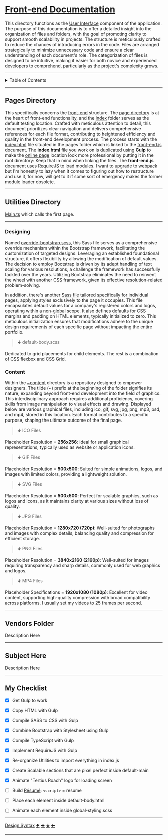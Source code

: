 # [Front-end Documentation](https://github.com/TertiusRoach/development-portfolio_2.00)

This directory functions as the [User Interface](https://en.wikipedia.org/wiki/User_interface) component of the application. The purpose of this documentation is to offer a detailed insight into the organization of files and folders, with the goal of promoting clarity to support smooth scalability in projects. The structure is meticulously crafted to reduce the chances of introducing errors in the code. Files are arranged strategically to minimize unnecessary code and ensure a clear understanding of each document's role. The categorization of files is designed to be intuitive, making it easier for both novice and experienced developers to comprehend, particularly as the project's complexity grows.

---

<details>
  <summary>Table of Contents</summary>
    <ol>
        <li>
            <a href="#pages-directory">Pages Directory</a>
            <ul>
                <li>
                    <a href="#designing">Designing</a>
                </li>
                <li>
                    <a href="#content">Content</a>
                </li>
            </ul>
        </li>
        <li>
            <a href="#utilities-folder">Utilities Folder</a>
            <ul>
               <li>
                    <a href="#tools-folder">Tools Folder</a>
                </li>
            </ul>
        </li>
        <li>
            <a href="#vendors-folder">Vendors Folder</a>
        </li>
        <li>
            <a href="#subject-here">Subject Here</a>
        </li>
        <li>
            <a href="#my-checklist">My Checklist</a>
        </li>
    </ol>
</details>

---

## Pages Directory

This specifically concerns the [front-end](https://github.com/TertiusRoach/development-portfolio_2.00/tree/main/src/front-end) structure. The [page directory](https://github.com/TertiusRoach/development-portfolio_2.00/tree/main/src/front-end/pages) is at the heart of front-end functionality, and the [index](https://github.com/TertiusRoach/development-portfolio_2.00/tree/main/src/front-end/pages/index) folder serves as the default testing location. Crafted with meticulous attention to detail, this document prioritizes clear navigation and delivers comprehensive references for each file format, contributing to heightened efficiency and quality in the front-end development process. The process starts with the [index.html](https://github.com/TertiusRoach/development-portfolio_2.00/blob/main/src/front-end/pages/index/index.html) file situated in the pages folder which is linked to the [front-end.js](https://github.com/TertiusRoach/development-portfolio_2.00/blob/main/src/front-end/front-end.js) document. The **index.html** file you work on is duplicated using **Gulp** to make the [online page](https://tertiusroach.github.io/development-portfolio_2.00/) location look more professional by putting it in the root directory: Keep that in mind when linking the files. The **front-end.js** document uses [RequireJS](https://requirejs.org/) to load modules. I want to upgrade to [webpack](https://webpack.js.org/) but I'm honestly to lazy when it comes to figuring out how to restructure and use it, for now, will get to it if some sort of emergency makes the former module loader obsolete.

---

## Utilities Directory

[Main.ts](https://github.com/TertiusRoach/development-portfolio_2.00/blob/main/src/front-end/utilities/Main.ts) which calls the first page.

---

### Designing

Named [override-bootstrap.scss](https://github.com/TertiusRoach/development-portfolio_2.00/blob/main/src/front-end/pages/override-bootstrap.scss), this Sass file serves as a comprehensive override mechanism within the Bootstrap framework, facilitating the customization of targeted designs. Leveraging an established foundational structure, it offers flexibility by allowing the modification of default values. The decision to employ Bootstrap is driven by its adept handling of text scaling for various resolutions, a challenge the framework has successfully tackled over the years. Utilizing Bootstrap eliminates the need to reinvent the wheel with another CSS framework, given its effective resolution-related problem-solving.

In addition, there's another [Sass file](https://github.com/TertiusRoach/development-portfolio_2.00/blob/main/src/front-end/pages/index/index.scss) tailored specifically for individual pages, applying styles exclusively to the page it occupies. This file encapsulates default values for a company's registered colors and logos, operating within a non-global scope. It also defines defaults for CSS margins and padding on HTML elements, typically initialized to zero. This meticulous initialization ensures that modifications adhere to the unique design requirements of each specific page without impacting the entire portfolio.

> 🠋 default-body.scss

Dedicated to grid placements for child elements. The rest is a combination of CSS flexbox and CSS Grid.

### Content

Within the [~content](https://github.com/TertiusRoach/development-portfolio_2.00/tree/main/src/front-end/pages/index/~content) directory is a repository designed to empower designers. The tilde (~) prefix at the beginning of the folder signifies its nature, expanding beyond front-end development into the field of graphics. This interdisciplinary approach requires additional proficiency, covering skills from image manipulation to visual effects and drawing. Displayed below are various graphical files, including ico, gif, svg, jpg, png, mp3, psd, and mp4, stored in this location. Each format contributes to a specific purpose, shaping the ultimate outcome of the final page.

> 🠋 ICO Files

Placeholder Resolution = **256x256**: Ideal for small graphical representations, typically used as website or application icons.

> 🠋 GIF Files

Placeholder Resolution = **500x500**: Suited for simple animations, logos, and images with limited colors, providing a lightweight solution.

> 🠋 SVG Files

Placeholder Resolution = **500x500**: Perfect for scalable graphics, such as logos and icons, as it maintains clarity at various sizes without loss of quality.

> 🠋 JPG Files

Placeholder Resolution = **1280x720 (720p)**: Well-suited for photographs and images with complex details, balancing quality and compression for efficient storage.

> 🠋 PNG Files

Placeholder Resolution = **3840x2160 (2160p)**: Well-suited for images requiring transparency and sharp details, commonly used for web graphics and logos.

> 🠋 MP4 Files

Placeholder Specifications = **1920x1080 (1080p)**: Excellent for video content, supporting high-quality compression with broad compatibility across platforms. I usually set my videos to 25 frames per second.

---

## Vendors Folder

Description Here

---

## Subject Here

Description Here

---

## My Checklist

- [x] Get Gulp to work
- [x] Copy HTML with Gulp
- [x] Compile SASS to CSS with Gulp
- [x] Combine Bootstrap with Stylesheet using Gulp
- [x] Compile TypeScript with Gulp
- [x] Implement RequireJS with Gulp
- [x] Re-organize Utilities to import everything in index.js
- [x] Create Scalable sections that are pixel perfect inside default-main
- [x] Animate "Tertius Roach" logo for loading screen
- [ ] Build [Résumé](https://www.youtube.com/watch?v=sQoiM7i5Nqc&list=PLejxfgwRYhwC0ffw3dtP-p-lKD2mYkD2r&index=1&t=128s): `<script>` = resume

- [ ] Place each element inside default-body.html
- [ ] Animate each element inside global-styling.scss

---

[Design Syntax](https://www.compart.com/en/unicode/block/U+25A0)
[🠉](https://www.compart.com/en/unicode/U+1F809)
[🠊](https://www.compart.com/en/unicode/U+1F80A)
[🠋](https://www.compart.com/en/unicode/U+1F80B)
[🠈](https://www.compart.com/en/unicode/U+1F808)

---
